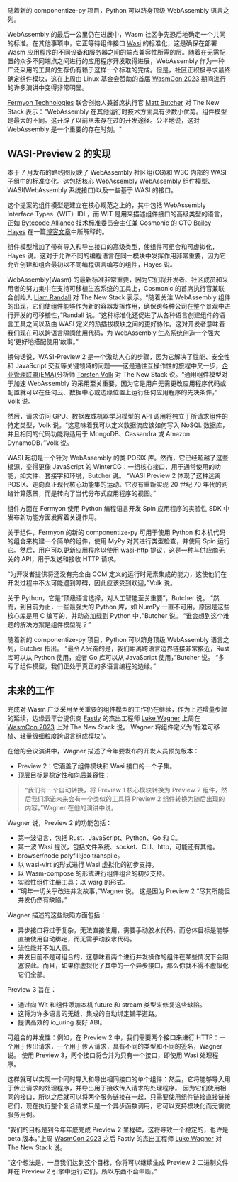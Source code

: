 <!-- 
# WebAssembly 能否为组件模型将行动整合？
Can WebAssembly Get Its Act Together for a Component Model?
https://thenewstack.io/can-webassembly-get-its-act-together-for-a-component-model/
https://cdn.thenewstack.io/media/2023/09/07a11450-adi-goldstein-eusvweosble-unsplash-e1694705422811-1024x684.jpg
-->

随着新的 componentize-py 项目，Python 可以跻身顶级 WebAssembly 语言之列。

WebAssembly 的最后一公里仍在进展中，Wasm 社区争先恐后地确定一个共同的标准。在其他事项中，它正等待组件接口 [Wasi](https://wasi.dev/) 的标准化，这是确保在部署 Wasm 应用程序的不同设备和服务器之间的端点兼容性所需的层。随着在无需配置的众多不同端点之间进行的应用程序开发取得进展，WebAssembly 作为一种广泛采用的工具的生存仍有赖于这样一个标准的完成。但是，社区正积极寻求最终确定组件模块，这在上周由 Linux 基金会赞助的首届 [WasmCon 2023](https://events.linuxfoundation.org/wasmcon/program/schedule/) 期间进行的许多演讲中变得非常明显。

[Fermyon Technologies](https://thenewstack.io/webassembly-5-predictions-for-2023/) 联合创始人兼首席执行官 [Matt Butcher](https://www.linkedin.com/in/mattbutcher/) 对 The New Stack 表示："WebAssembly 在其他运行时技术方面具有少数小优势。组件模型是最大的不同。这开辟了以前从未存在过的开发途径。公平地说，这对WebAssembly 是一个重要的存在时刻。"

## WASI-Preview 2 的实现

本于 7 月发布的路线图反映了 WebAssembly 社区组(CG)和 W3C 内部的 WASI 子组中的标准变化。这包括核心 WebAssembly WebAssembly 组件模型、WASI(WebAssembly 系统接口)以及一些基于 WASI 的接口。

这个提案的组件模型是建立在核心规范之上的，其中包括 WebAssembly Interface Types（WIT）IDL，而 WIT 是用来描述组件接口的高级类型的语言，正如 [Bytecode Alliance](https://bytecodealliance.org/) 技术标准委员会主任兼 Cosmonic 的 CTO [Bailey Hayes](https://www.linkedin.com/in/baileyhayes) 在一篇[博客文章](https://bytecodealliance.org/articles/webassembly-the-updated-roadmap-for-developers)中所解释的。

组件模型增加了带有导入和导出接口的高级类型，使组件可组合和可虚拟化，Hayes 说。这对于允许不同的编程语言在同一模块中发挥作用非常重要，因为它允许创建和组合最初以不同编程语言编写的组件，Hayes 说。

WebAssembly(Wasm) 的最新标准非常重要，因为它们将开发者、社区成员和采用者的努力集中在支持可移植生态系统的工具上，Cosmonic 的首席执行官兼联合创始人 [Liam Randall](https://www.linkedin.com/in/hectaman) 对 The New Stack 表示。“随着关注 WebAssembly 组件的出现，它们使组件能够作为新的容器发挥作用，确保跨各种公司在整个景观中进行开发的可移植性，”Randall 说。“这种标准化还促进了从各种语言创建组件的语言工具之间以及由 WASI 定义的热插拔模块之间的更好协作。这对开发者意味着我们现在可以跨语言隔阂使用代码，为 WebAssembly 生态系统创造一个强大的‘更好地搭配使用’故事。”

换句话说，WASI-Preview 2 是一个激动人心的步骤，因为它解决了性能、安全性和 JavaScript 交互等关键领域的问题——这是通往互操作性的旅程中又一步，[企业管理联盟(EMA)](https://www.enterprisemanagement.com/)分析师 [Torsten Volk](https://www.linkedin.com/in/torstenvolk) 对 The New Stack 说。“通用组件模型对于加速 WebAssembly 的采用至关重要，因为它是用户无需更改应用程序代码或配置就可以在任何云、数据中心或边缘位置上运行任何应用程序的先决条件，” Volk 说。

然后，请求访问 GPU、数据库或机器学习模型的 API 调用将独立于所请求组件的特定类型，Volk 说。“这意味着我可以定义数据流应该如何写入 NoSQL 数据库，并且相同的代码功能将适用于 MongoDB、Cassandra 或 Amazon DynamoDB，”Volk 说。

WASI 起初是一个针对 WebAssembly 的类 POSIX 库。然而，它已经超越了这些根源，变得更像 JavaScript 的 WinterCG：一组核心接口，用于通常使用的功能，如文件、套接字和环境，Butcher 说。 “WASI Preview 2 体现了这种远离POSIX、走向真正现代核心功能集的运动。它没有重新实现 20 世纪 70 年代的网络计算愿景，而是转向了当代分布式应用程序的视图。”

组件方面在 Fermyon 使用 Python 编程语言开发 Spin 应用程序的实验性 SDK 中发布新功能方面发挥着关键作用。

关于组件，Fermyon 的新的 componentize-py 可用于使用 Python 和本机代码的组合来构建一个简单的组件，使用 MyPy 对其进行类型检查，并使用 Spin 运行它。然后，用户可以更新应用程序以使用 wasi-http 提议，这是一种与供应商无关的 API，用于发送和接收 HTTP 请求。

“为开发者提供将还没有完全由 CCM 定义的运行时元素集成的能力，这使他们在开发过程中不太可能遇到障碍，因此应该受到欢迎，”Volk 说。

关于 Python，它是“顶级语言选择，对人工智能至关重要”，Butcher 说。 “然而，到目前为止，一些最强大的 Python 库，如 NumPy 一直不可用。原因是这些核心库是用 C 编写的，并动态加载到 Python 中，”Butcher 说。 “谁会想到这个难题的解决方案是组件模型呢？”

随着新的 componentize-py 项目，Python 可以跻身顶级 WebAssembly 语言之列，Butcher 指出。 “最令人兴奋的是，我们距离跨语言边界链接非常接近，Rust 库可以从 Python 使用，或者 Go 库可以从 JavaScript 使用，”Butcher 说。 “多亏了组件模型，我们正处于真正的多语言编程的边缘。”

## 未来的工作

完成对 Wasm 广泛采用至关重要的组件模型的工作仍在继续，作为上述增量步骤的延续，边缘云平台提供商 [Fastly](https://www.fastly.com/) 的杰出工程师 [Luke Wagner](https://twitter.com/luke_wagner?lang=en) 上周在 [WasmCon 2023](https://events.linuxfoundation.org/wasmcon/program/schedule/) 上对 The New Stack 说。 Wagner 将组件定义为“标准可移植、轻量级细粒度跨语言组成模块”。

在他的会议演讲中，Wagner 描述了今年要发布的开发人员预览版本：

* Preview 2：它涵盖了组件模块和 Wasi 接口的一个子集。
* 顶层目标是稳定性和向后兼容性：

> “我们有一个自动转换，将 Preview 1 核心模块转换为 Preview 2 组件，然后我们承诺未来会有一个类似的工具将 Preview 2 组件转换为随后出现的内容，”Wagner 在他的演讲中说。

Wagner 说，Preview 2 的功能包括：

- 第一波语言，包括 Rust、JavaScript、Python、Go 和 C。
- 第一波 Wasi 提议，包括文件系统、socket、CLI、http，可能还有其他。
- browser/node polyfill:jco transpile。
- 以 wasi-virt 的形式进行 Wasi 虚拟化的初步支持。
- 以 Wasm-compose 的形式进行组件组合的初步支持。
- 实验性组件注册工具：以 warg 的形式。
- “明年一切关乎改进并发故事，”Wagner 说。 这是因为 Preview 2 “尽其所能但并发仍然有缺陷。”

Wagner 描述的这些缺陷方面包括：

- 异步接口将过于复杂，无法直接使用，需要手动胶水代码，而总体目标是能够直接使用自动绑定，而无需手动胶水代码。
- 流性能并不如人意。
- 并发目前不是可组合的，这意味着两个进行并发操作的组件在某些情况下会阻塞彼此。而且，如果你虚拟化了其中的一个异步接口，那么你就不得不虚拟化它们全部。

Preview 3 旨在：

- 通过向 Wit 和组件添加本机 future 和 stream 类型来修复这些缺陷。
- 这将为许多语言的无缝、集成的自动绑定铺平道路。
- 提供高效的 io_uring 友好 ABI。

可组合的并发性：例如，在 Preview 2 中，我们需要两个接口来进行 HTTP：一个用于传出请求，一个用于传入请求，具有不同的类型和不同的签名，Wagner 说。 使用 Preview 3，两个接口将合并为只有一个接口，即使用 Wasi 处理程序。

这样就可以实现一个同时导入和导出相同接口的单个组件：然后，它将能够导入用于传出请求的处理程序，并导出用于接收传入请求的处理程序。 因为它们使用相同的接口，所以之后就可以将两个服务链接在一起，只需要使用组件链接直接链接它们，现在执行整个复合请求只是一个异步函数调用，它可以支持模块化而无需微服务用例。

“我们的目标是到今年年底完成 Preview 2 里程碑，这将导致一个稳定的，也许是 beta 版本，”上周 [WasmCon 2023](https://events.linuxfoundation.org/wasmcon/program/schedule/) 之后 Fastly 的杰出工程师 [Luke Wagner](https://twitter.com/luke_wagner?lang=en) 对 The New Stack 说。

“这个想法是，一旦我们达到这个目标，你将可以继续生成 Preview 2 二进制文件并在 Preview 2 引擎中运行它们，所以东西不会中断。”
